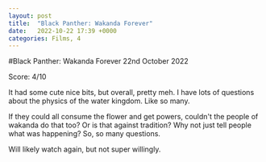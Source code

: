```yaml
---
layout: post
title:  "Black Panther: Wakanda Forever"
date:   2022-10-22 17:39 +0000
categories: Films, 4
---
```


#Black Panther: Wakanda Forever
22nd October 2022

Score: 4/10 

It had some cute nice bits, but overall, pretty meh. I have lots of questions about the physics of the water kingdom. Like so many. 

If they could all consume the flower and get powers, couldn't the people of wakanda do that too? Or is that against tradition? Why not just tell people what was happening? So, so many questions.

Will likely watch again, but not super willingly.